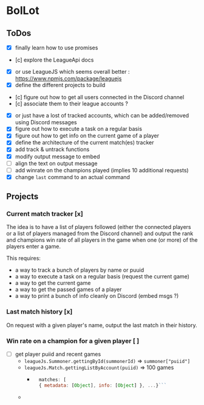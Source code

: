 # BolLot

## ToDos

- [x] finally learn how to use promises
- [c] explore the LeagueApi docs
- [x] or use LeagueJS which seems overall better : https://www.npmjs.com/package/leaguejs
- [x] define the different projects to build
- [c] figure out how to get all users connected in the Discord channel
- [c] associate them to their league accounts ?
- [x] or just have a lost of tracked accounts, which can be added/removed
    using Discord messages
- [x] figure out how to execute a task on a regular basis
- [x] figure out how to get info on the current game of a player
- [x] define the architecture of the current match(es) tracker
- [x] add track & untrack functions
- [x] modify output message to embed
- [ ] align the text on output message
- [ ] add winrate on the champions played (implies 10 additional requests)
- [x] change `last` command to an actual command

## Projects

### Current match tracker [x]

The idea is to have a list of players followed (either the connected players or
a list of players managed from the Discord channel) and output the rank and
champions win rate of all players in the game when one (or more) of the players
enter a game.

This requires:

- a way to track a bunch of players by name or puuid
- a way to execute a task on a regular basis (request the current game)
- a way to get the current game
- a way to get the passed games of a player
- a way to print a bunch of info cleanly on Discord (embed msgs ?)

### Last match history [x]

On request with a given player's name, output the last match in their history.

### Win rate on a champion for a given player [ ]

- [ ] get player puiid and recent games
  - `leagueJs.Summoner.gettingById(summonerId)` => `summoner["puiid"]`
  - `leagueJs.Match.gettingListByAccount(puiid)` => 100 games
    - ```javascript
        matches: [
        { metadata: [Object], info: [Object] }, ...}```
  - 